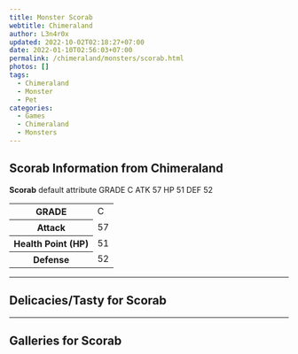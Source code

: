 ```yaml
---
title: Monster Scorab
webtitle: Chimeraland
author: L3n4r0x
updated: 2022-10-02T02:18:27+07:00
date: 2022-01-10T02:56:03+07:00
permalink: /chimeraland/monsters/scorab.html
photos: []
tags:
  - Chimeraland
  - Monster
  - Pet
categories:
  - Games
  - Chimeraland
  - Monsters
---
```


<section id="bootstrap-wrapper"><link rel="stylesheet" href="https://rawcdn.githack.com/dimaslanjaka/Web-Manajemen/0c3b5aa1813bd4abcd2c11bf3e37928b15c28664/css/bootstrap-5-3-0-alpha3-wrapper.css"/><h2 id="attribute">Scorab Information from Chimeraland</h2><p><b>Scorab</b> default attribute GRADE C ATK 57 HP 51 DEF 52<table><tr><th>GRADE</th><td>C</td></tr><tr><th>Attack</th><td>57</td></tr><tr><th>Health Point (HP)</th><td>51</td></tr><tr><th>Defense</th><td>52</td></tr></table></p><hr/><h2 id="delicacies">Delicacies/Tasty for Scorab</h2><div class="text-white bg-dark"></div><hr/><div id="gallery"><h2>Galleries for Scorab</h2><div class="row"></div></div></section>